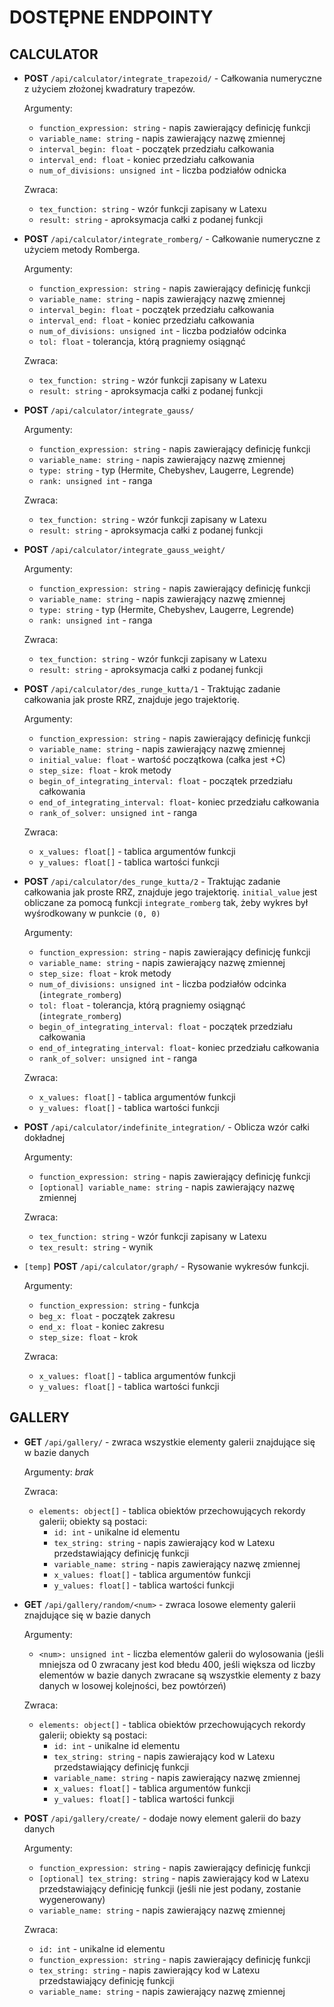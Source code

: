 # DOSTĘPNE ENDPOINTY
## CALCULATOR
* **POST** `/api/calculator/integrate_trapezoid/` - Całkowania numeryczne z użyciem złożonej kwadratury trapezów.
    
    Argumenty:
    * `function_expression: string` - napis zawierający definicję funkcji
    * `variable_name: string` - napis zawierający nazwę zmiennej
    * `interval_begin: float` - początek przedziału całkowania
    * `interval_end: float` - koniec przedziału całkowania
    * `num_of_divisions: unsigned int` - liczba podziałów odnicka
    
    Zwraca:
    * `tex_function: string` - wzór funkcji zapisany w Latexu
    * `result: string` - aproksymacja całki z podanej funkcji

  
* **POST** `/api/calculator/integrate_romberg/` - Całkowanie numeryczne z użyciem metody Romberga.
    
    Argumenty:
    * `function_expression: string` - napis zawierający definicję funkcji
    * `variable_name: string` - napis zawierający nazwę zmiennej
    * `interval_begin: float` - początek przedziału całkowania
    * `interval_end: float` - koniec przedziału całkowania
    * `num_of_divisions: unsigned int` - liczba podziałów odcinka
    * `tol: float` - tolerancja, którą pragniemy osiągnąć

    Zwraca:
    * `tex_function: string` - wzór funkcji zapisany w Latexu
    * `result: string` - aproksymacja całki z podanej funkcji


* **POST** `/api/calculator/integrate_gauss/`

    Argumenty:
    * `function_expression: string` - napis zawierający definicję funkcji
    * `variable_name: string` - napis zawierający nazwę zmiennej
    * `type: string` - typ (Hermite, Chebyshev, Laugerre, Legrende)
    * `rank: unsigned int` - ranga

    Zwraca:
    * `tex_function: string` - wzór funkcji zapisany w Latexu
    * `result: string` - aproksymacja całki z podanej funkcji


* **POST** `/api/calculator/integrate_gauss_weight/`

    Argumenty:
    * `function_expression: string` - napis zawierający definicję funkcji
    * `variable_name: string` - napis zawierający nazwę zmiennej
    * `type: string` - typ (Hermite, Chebyshev, Laugerre, Legrende)
    * `rank: unsigned int` - ranga

    Zwraca:
    * `tex_function: string` - wzór funkcji zapisany w Latexu
    * `result: string` - aproksymacja całki z podanej funkcji


* **POST** `/api/calculator/des_runge_kutta/1` - Traktując zadanie całkowania jak proste RRZ, znajduje jego trajektorię.

    Argumenty:
    * `function_expression: string` - napis zawierający definicję funkcji
    * `variable_name: string` - napis zawierający nazwę zmiennej
    * `initial_value: float` - wartość początkowa (całka jest +C)
    * `step_size: float` - krok metody
    * `begin_of_integrating_interval: float` - początek przedziału całkowania
    * `end_of_integrating_interval: float`- koniec przedziału całkowania
    * `rank_of_solver: unsigned int` - ranga

    Zwraca:
    * `x_values: float[]` - tablica argumentów funkcji
    * `y_values: float[]` - tablica wartości funkcji


* **POST** `/api/calculator/des_runge_kutta/2` - Traktując zadanie całkowania jak proste RRZ, znajduje jego trajektorię. 
`initial_value` jest obliczane za pomocą funkcji `integrate_romberg` tak, żeby wykres był wyśrodkowany w punkcie `(0, 0)`

    Argumenty:
    * `function_expression: string` - napis zawierający definicję funkcji
    * `variable_name: string` - napis zawierający nazwę zmiennej
    * `step_size: float` - krok metody
    * `num_of_divisions: unsigned int` - liczba podziałów odcinka (`integrate_romberg`)
    * `tol: float` - tolerancja, którą pragniemy osiągnąć (`integrate_romberg`)
    * `begin_of_integrating_interval: float` - początek przedziału całkowania
    * `end_of_integrating_interval: float`- koniec przedziału całkowania
    * `rank_of_solver: unsigned int` - ranga

    Zwraca:
    * `x_values: float[]` - tablica argumentów funkcji
    * `y_values: float[]` - tablica wartości funkcji


* **POST** `/api/calculator/indefinite_integration/` - Oblicza wzór całki dokładnej

    Argumenty:
    * `function_expression: string` - napis zawierający definicję funkcji
    * `[optional] variable_name: string` - napis zawierający nazwę zmiennej

    Zwraca:
    * `tex_function: string` - wzór funkcji zapisany w Latexu
    * `tex_result: string` - wynik 


* `[temp]` **POST** `/api/calculator/graph/` - Rysowanie wykresów funkcji.

    Argumenty:
    * `function_expression: string` - funkcja
    * `beg_x: float` - początek zakresu
    * `end_x: float` - koniec zakresu
    * `step_size: float` - krok
  
    Zwraca:
    * `x_values: float[]` - tablica argumentów funkcji
    * `y_values: float[]` - tablica wartości funkcji

## GALLERY
* **GET** `/api/gallery/` - zwraca wszystkie elementy galerii znajdujące się w bazie danych

    Argumenty: *brak*
  
    Zwraca:
    * `elements: object[]` - tablica obiektów przechowujących rekordy galerii; obiekty są postaci:
      * `id: int` - unikalne id elementu
      * `tex_string: string` - napis zawierający kod w Latexu przedstawiający definicję funkcji
      * `variable_name: string` - napis zawierający nazwę zmiennej
      * `x_values: float[]` - tablica argumentów funkcji
      * `y_values: float[]` - tablica wartości funkcji


* **GET** `/api/gallery/random/<num>` - zwraca losowe elementy galerii znajdujące się w bazie danych

    Argumenty: 
    * `<num>: unsigned int` - liczba elementów galerii do wylosowania (jeśli mniejsza od 0 zwracany jest kod błedu 400, 
  jeśli większa od liczby elementów w bazie danych zwracane są wszystkie elementy z bazy danych w losowej kolejności, 
  bez powtórzeń)
  
    Zwraca:
    * `elements: object[]` - tablica obiektów przechowujących rekordy galerii; obiekty są postaci:
      * `id: int` - unikalne id elementu
      * `tex_string: string` - napis zawierający kod w Latexu przedstawiający definicję funkcji
      * `variable_name: string` - napis zawierający nazwę zmiennej
      * `x_values: float[]` - tablica argumentów funkcji
      * `y_values: float[]` - tablica wartości funkcji


* **POST** `/api/gallery/create/` - dodaje nowy element galerii do bazy danych

    Argumenty: 
    * `function_expression: string` - napis zawierający definicję funkcji
    * `[optional] tex_string: string` - napis zawierający kod w Latexu przedstawiający definicję funkcji (jeśli nie jest
  podany, zostanie wygenerowany)
    * `variable_name: string` - napis zawierający nazwę zmiennej
  
    Zwraca:
    * `id: int` - unikalne id elementu
    * `function_expression: string` - napis zawierający definicję funkcji
    * `tex_string: string` - napis zawierający kod w Latexu przedstawiający definicję funkcji
    * `variable_name: string` - napis zawierający nazwę zmiennej